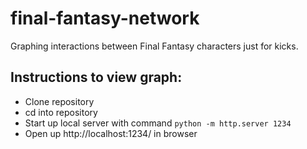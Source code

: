 # final-fantasy-network
Graphing interactions between Final Fantasy characters just for kicks.

## Instructions to view graph:
- Clone repository
- cd into repository
- Start up local server with command `python -m http.server 1234`
- Open up http://localhost:1234/ in browser
